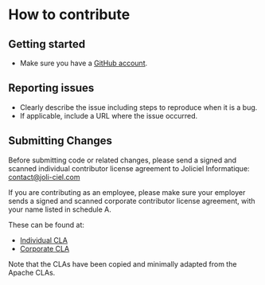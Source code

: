 # How to contribute

## Getting started

* Make sure you have a [GitHub account](https://github.com/signup/free).

## Reporting issues

* Clearly describe the issue including steps to reproduce when it is a bug.
* If applicable, include a URL where the issue occurred.

## Submitting Changes

Before submitting code or related changes, please send a signed and scanned individual contributor license agreement to Joliciel Informatique: contact@joli-ciel.com

If you are contributing as an employee, please make sure your employer sends a signed and scanned corporate contributor license agreement, with your name listed in schedule A.

These can be found at:

* [Individual CLA](https://github.com/joliciel-informatique/cla/blob/master/CLA-individual-Joliciel.pdf)
* [Corporate CLA](https://github.com/joliciel-informatique/cla/blob/master/CLA-corporate-Joliciel.pdf)

Note that the CLAs have been copied and minimally adapted from the Apache CLAs.